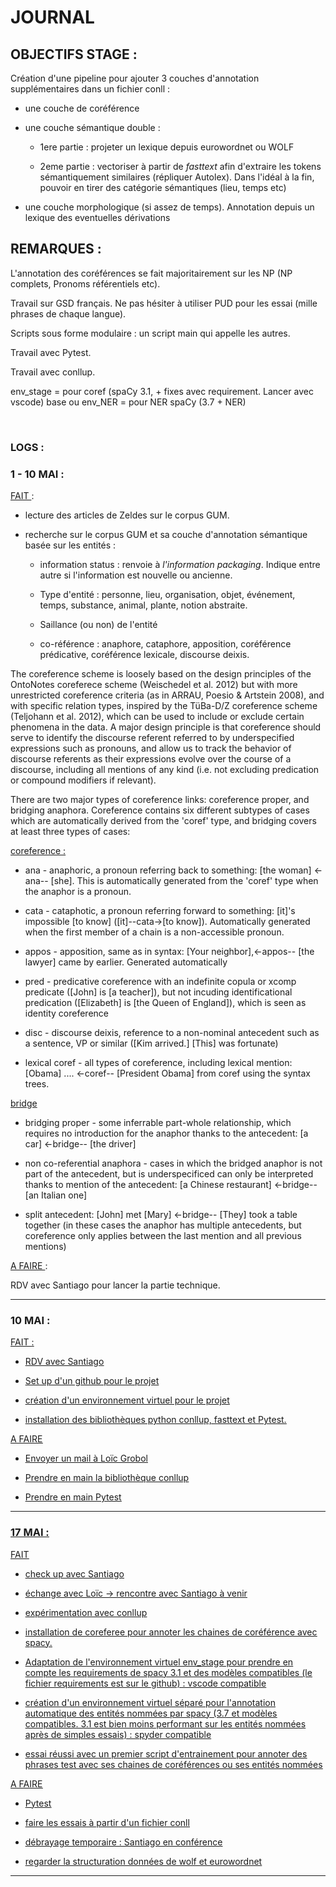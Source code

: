 # JOURNAL


## OBJECTIFS STAGE :

Création d'une pipeline pour ajouter 3 couches d'annotation supplémentaires dans un fichier conll :

- une couche de coréférence

- une couche sémantique double :

    - 1ere partie : projeter un lexique depuis eurowordnet ou WOLF

    - 2eme partie : vectoriser à partir de *fasttext* afin d'extraire les tokens sémantiquement similaires (répliquer Autolex). Dans l'idéal à la fin, pouvoir en tirer des catégorie sémantiques (lieu, temps etc)

- une couche morphologique (si assez de temps). Annotation depuis un lexique des eventuelles dérivations


## REMARQUES :

L'annotation des coréférences se fait majoritairement sur les NP (NP complets, Pronoms référentiels etc).

Travail sur GSD français. Ne pas hésiter à utiliser PUD pour les essai (mille phrases de chaque langue).

Scripts sous forme modulaire : un script main qui appelle les autres.

Travail avec Pytest.

Travail avec conllup.

env_stage = pour coref (spaCy 3.1, + fixes avec requirement. Lancer avec vscode)
base ou env_NER = pour NER spaCy (3.7 + NER)

<br>

### LOGS :

### 1 - 10 MAI :

<u> FAIT </u> :

- lecture des articles de Zeldes sur le corpus GUM.

- recherche sur le corpus GUM et sa couche d'annotation sémantique basée sur les entités :

    - information status : renvoie à *l'information packaging*. Indique entre autre si l'information est nouvelle ou ancienne.

    - Type d'entité : personne, lieu, organisation, objet, événement, temps, substance, animal, plante, notion abstraite.

    - Saillance (ou non) de l'entité

    - co-référence : anaphore, cataphore, apposition, coréférence prédicative, coréférence lexicale, discourse deixis.


The coreference scheme is loosely based on the design principles of the OntoNotes coreferece scheme (Weischedel et al. 2012) but with more unrestricted coreference criteria (as in ARRAU, Poesio & Artstein 2008), and with specific relation types, inspired by the TüBa-D/Z coreference scheme (Teljohann et al. 2012), which can be used to include or exclude certain phenomena in the data. A major design principle is that coreference should serve to identify the discourse referent referred to by underspecified expressions such as pronouns, and allow us to track the behavior of discourse referents as their expressions evolve over the course of a discourse, including all mentions of any kind (i.e. not excluding predication or compound modifiers if relevant).

There are two major types of coreference links: coreference proper, and bridging anaphora. Coreference contains six different subtypes of cases which are automatically derived from the 'coref' type, and bridging covers at least three types of cases:

<u>coreference :</u>

- ana - anaphoric, a pronoun referring back to something: [the woman] <-ana-- [she]. This is automatically generated from the 'coref' type when the anaphor is a pronoun.

- cata - cataphotic, a pronoun referring forward to something: [it]'s impossible [to know] ([it]--cata->[to know]). Automatically generated when the first member of a chain is a non-accessible pronoun.

- appos - apposition, same as in syntax: [Your neighbor],<-appos-- [the lawyer] came by earlier. Generated automatically

- pred - predicative coreference with an indefinite copula or xcomp predicate ([John] is [a teacher]), but not incuding identificational predication ([Elizabeth] is [the Queen of England]), which is seen as identity coreference

- disc - discourse deixis, reference to a non-nominal antecedent such as a sentence, VP or similar ([Kim arrived.] [This] was fortunate)

- lexical coref - all types of coreference, including lexical mention: [Obama] .... <-coref-- [President Obama] from coref using the syntax trees.

<u> bridge </u>

- bridging proper - some inferrable part-whole relationship, which requires no introduction for the anaphor thanks to the antecedent: [a car] <-bridge-- [the driver]

- non co-referential anaphora - cases in which the bridged anaphor is not part of the antecedent, but is underspecificed can only be interpreted thanks to mention of the antecedent: [a Chinese restaurant] <-bridge-- [an Italian one]

- split antecedent: [John] met [Mary] <-bridge-- [They] took a table together (in these cases the anaphor has multiple antecedents, but coreference only applies between the last mention and all previous mentions)

<u> A FAIRE </u> :

RDV avec Santiago pour lancer la partie technique.

_____________________________________________________________________________
### 10 MAI :
<u> FAIT <u> :

- RDV avec Santiago

- Set up d'un github pour le projet

- création d'un environnement virtuel pour le projet

- installation des bibliothèques python conllup, fasttext et Pytest.

<u> A FAIRE </u>

- Envoyer un mail à Loïc Grobol

- Prendre en main la bibliothèque conllup

- Prendre en main Pytest

-------------------------------------------------------------------------------
### 17 MAI :
<u> FAIT </u>

- check up avec Santiago

- échange avec Loïc -> rencontre avec Santiago à venir

- expérimentation avec conllup

- installation de coreferee pour annoter les chaines de coréférence avec spacy.

- Adaptation de l'environnement virtuel env_stage pour prendre en compte les requirements de spacy 3.1 et des modèles compatibles (le fichier requirements est sur le github) : vscode compatible

- création d'un environnement virtuel séparé pour l'annotation automatique des entités nommées par spacy (3.7 et modèles compatibles. 3.1 est bien moins performant sur les entités nommées après de simples essais) : spyder compatible

- essai réussi avec un premier script d'entrainement pour annoter des phrases test avec ses chaines de coréférences ou ses entités nommées

<u> A FAIRE </u>

- Pytest

- faire les essais à partir d'un fichier conll

- débrayage temporaire : Santiago en conférence

- regarder la structuration données de wolf et eurowordnet

-----------------------------------------------------------------------------



